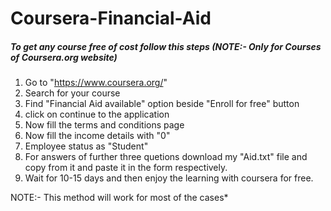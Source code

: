 # Coursera-Financial-Aid
##### To get any course free of cost follow this steps (NOTE:- Only for Courses of Coursera.org website)
1. Go to "https://www.coursera.org/"
2. Search for your course
3. Find "Financial Aid available" option beside "Enroll for free" button 
4. click on continue to the application
5. Now fill the terms and conditions page
6. Now fill the income details with "0"
7. Employee status as "Student"
8. For answers of further three quetions download my "Aid.txt" file and copy from it and paste it in the form respectively.
9. Wait for 10-15 days and then enjoy the learning with coursera for free.




NOTE:- This method will work for most of the cases*
